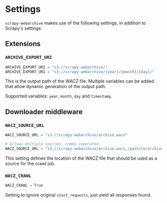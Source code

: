 # Settings

`scrapy-webarchive` makes use of the following settings, in addition to Scrapy's settings:

## Extensions

### `ARCHIVE_EXPORT_URI`

```python
ARCHIVE_EXPORT_URI = "s3://scrapy-webarchive/"
ARCHIVE_EXPORT_URI = "s3://scrapy-webarchive/{year}/{month}/{day}/"
```

This is the output path of the WACZ file. Multiple variables can be added that allow dynamic generation of the output path. 

Supported variables: `year`, `month`, `day` and `timestamp`.

## Downloader middleware

### `WACZ_SOURCE_URL`

```python
WACZ_SOURCE_URL = "s3://scrapy-webarchive/archive.wacz"

# Allows multiple sources, comma seperated.
WACZ_SOURCE_URL = "s3://scrapy-webarchive/archive.wacz,/path/to/archive.wacz"
```

This setting defines the location of the WACZ file that should be used as a source for the crawl job.

### `WACZ_CRAWL`

```python
WACZ_CRAWL = True
```

Setting to ignore original `start_requests`, just yield all responses found.
